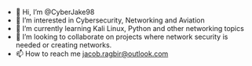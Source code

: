 - 👋 Hi, I’m @CyberJake98
- 👀 I’m interested in Cybersecurity, Networking and Aviation
- 🌱 I’m currently learning Kali Linux, Python and other networking topics
- 💞️ I’m looking to collaborate on projects where network security is needed or creating networks.
- 📫 How to reach me jacob.ragbir@outlook.com

<!---
CyberJake98/CyberJake98 is a ✨ special ✨ repository because its `README.md` (this file) appears on your GitHub profile.
You can click the Preview link to take a look at your changes.
--->
